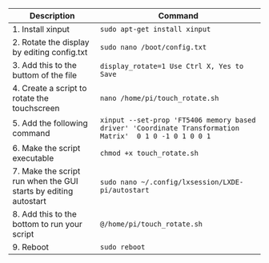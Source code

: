 Description|Command
------------ | -------------
1. Install xinput|`sudo apt-get install xinput`
2. Rotate the display by editing config.txt|`sudo nano /boot/config.txt`
3. Add this to the buttom of the file|`display_rotate=1 Use Ctrl X, Yes to Save`
4. Create a script to rotate the touchscreen|`nano /home/pi/touch_rotate.sh`
5. Add the following command|`xinput --set-prop 'FT5406 memory based driver' 'Coordinate Transformation Matrix'  0 1 0 -1 0 1 0 0 1`
6. Make the script executable|`chmod +x touch_rotate.sh`
7. Make the script run when the GUI starts by editing autostart|`sudo nano ~/.config/lxsession/LXDE-pi/autostart`
8. Add this to the bottom to run your script|`@/home/pi/touch_rotate.sh`
9. Reboot|`sudo reboot`
